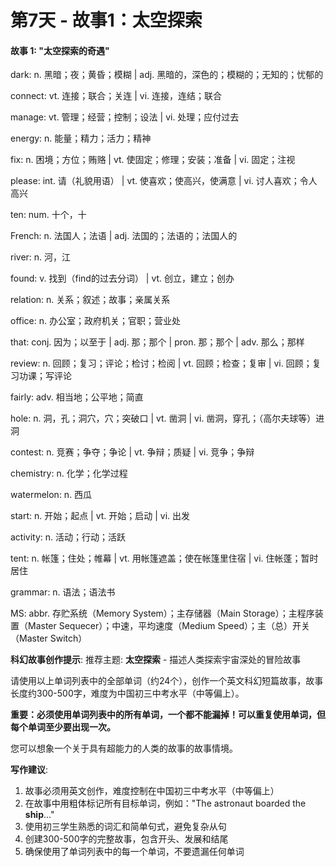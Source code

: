 # 第7天 - 故事1：太空探索

#### 故事 1: "太空探索的奇遇"

dark: n. 黑暗；夜；黄昏；模糊 | adj. 黑暗的，深色的；模糊的；无知的；忧郁的

connect: vt. 连接；联合；关连 | vi. 连接，连结；联合

manage: vt. 管理；经营；控制；设法 | vi. 处理；应付过去

energy: n.  能量；精力；活力；精神

fix: n. 困境；方位；贿赂 | vt. 使固定；修理；安装；准备 | vi. 固定；注视

please: int. 请（礼貌用语） | vt. 使喜欢；使高兴，使满意 | vi. 讨人喜欢；令人高兴

ten: num. 十个，十

French: n. 法国人；法语 | adj. 法国的；法语的；法国人的

river: n. 河，江

found: v. 找到（find的过去分词） | vt. 创立，建立；创办

relation: n. 关系；叙述；故事；亲属关系

office: n. 办公室；政府机关；官职；营业处

that: conj. 因为；以至于 | adj. 那；那个 | pron. 那；那个 | adv. 那么；那样

review: n. 回顾；复习；评论；检讨；检阅 | vt. 回顾；检查；复审 | vi. 回顾；复习功课；写评论

fairly: adv. 相当地；公平地；简直

hole: n. 洞，孔；洞穴，穴；突破口 | vt. 凿洞 | vi. 凿洞，穿孔；（高尔夫球等）进洞

contest: n. 竞赛；争夺；争论 | vt. 争辩；质疑 | vi. 竞争；争辩

chemistry: n. 化学；化学过程

watermelon: n. 西瓜

start: n. 开始；起点 | vt. 开始；启动 | vi. 出发

activity: n. 活动；行动；活跃

tent: n. 帐篷；住处；帷幕 | vt. 用帐篷遮盖；使在帐篷里住宿 | vi. 住帐蓬；暂时居住

grammar: n. 语法；语法书

MS: abbr. 存贮系统（Memory System）；主存储器（Main Storage）；主程序装置（Master Sequecer）；中速，平均速度（Medium Speed）；主（总）开关（Master Switch）

**科幻故事创作提示**:
推荐主题: **太空探索** - 描述人类探索宇宙深处的冒险故事

请使用以上单词列表中的全部单词（约24个），创作一个英文科幻短篇故事，故事长度约300-500字，难度为中国初三中考水平（中等偏上）。

**重要：必须使用单词列表中的所有单词，一个都不能漏掉！可以重复使用单词，但每个单词至少要出现一次。**

您可以想象一个关于具有超能力的人类的故事的故事情境。

**写作建议**: 
1. 故事必须用英文创作，难度控制在中国初三中考水平（中等偏上）
2. 在故事中用粗体标记所有目标单词，例如："The astronaut boarded the **ship**..."
3. 使用初三学生熟悉的词汇和简单句式，避免复杂从句
4. 创建300-500字的完整故事，包含开头、发展和结尾
5. 确保使用了单词列表中的每一个单词，不要遗漏任何单词
